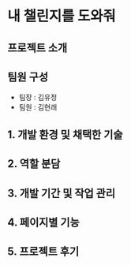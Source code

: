 # 내 챌린지를 도와줘

## 프로젝트 소개

## 팀원 구성

- 팀장 : 김유정
- 팀원 : 김현래

## 1. 개발 환경 및 채택한 기술

## 2. 역할 분담

## 3. 개발 기간 및 작업 관리

## 4. 페이지별 기능

## 5. 프로젝트 후기

